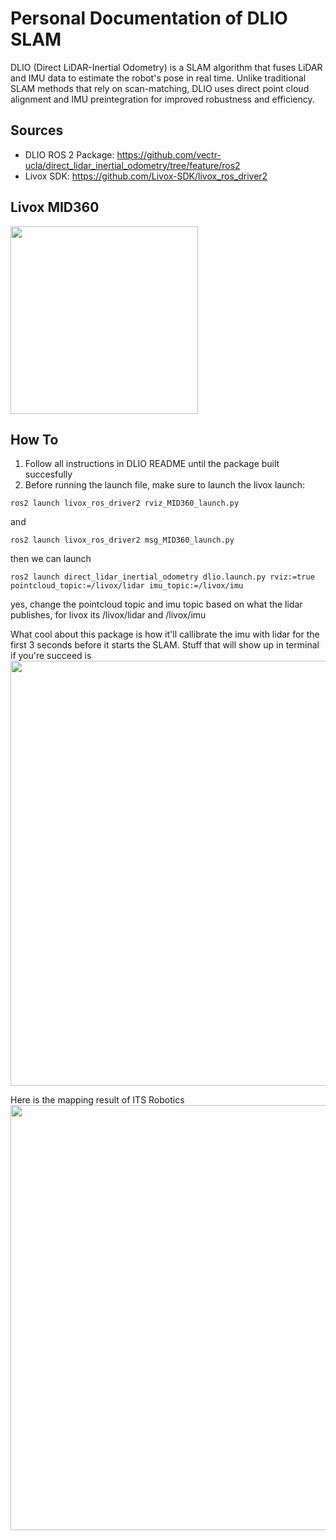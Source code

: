 # Personal Documentation of DLIO SLAM
DLIO (Direct LiDAR-Inertial Odometry) is a SLAM algorithm that fuses LiDAR and IMU data to estimate the robot's pose in real time. Unlike traditional SLAM methods that rely on scan-matching, DLIO uses direct point cloud alignment and IMU preintegration for improved robustness and efficiency.   

## Sources
- DLIO ROS 2 Package: https://github.com/vectr-ucla/direct_lidar_inertial_odometry/tree/feature/ros2
- Livox SDK: https://github.com/Livox-SDK/livox_ros_driver2

## Livox MID360
<img src="https://github.com/user-attachments/assets/67184c80-0762-4687-a051-c554beff52eb" width="300">

## How To
1. Follow all instructions in DLIO README until the package built succesfully
2. Before running the launch file, make sure to launch the livox launch:
```
ros2 launch livox_ros_driver2 rviz_MID360_launch.py
```
and 
```
ros2 launch livox_ros_driver2 msg_MID360_launch.py
```
then we can launch  
```
ros2 launch direct_lidar_inertial_odometry dlio.launch.py rviz:=true pointcloud_topic:=/livox/lidar imu_topic:=/livox/imu
```
yes, change the pointcloud topic and imu topic based on what the lidar publishes, for livox its /livox/lidar and /livox/imu  

What cool about this package is how it'll callibrate the imu with lidar for the first 3 seconds before it starts the SLAM. Stuff that will show up in terminal if you're succeed is   
<img src="https://github.com/user-attachments/assets/42f015e5-31c0-4d00-9c23-719014fa8bd7" width="680">

Here is the mapping result of ITS Robotics  
<img src="https://github.com/user-attachments/assets/7541b98d-8ea4-47c7-81c0-f6d235705db8" width="680">


